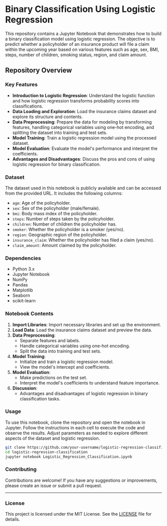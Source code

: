 # Binary Classification Using Logistic Regression

This repository contains a Jupyter Notebook that demonstrates how to build a binary classification model using logistic regression. The objective is to predict whether a policyholder of an insurance product will file a claim within the upcoming year based on various features such as age, sex, BMI, steps, number of children, smoking status, region, and claim amount.

## Repository Overview

### Key Features

- **Introduction to Logistic Regression**: Understand the logistic function and how logistic regression transforms probability scores into classifications.
- **Data Loading and Exploration**: Load the insurance claims dataset and explore its structure and contents.
- **Data Preprocessing**: Prepare the data for modeling by transforming features, handling categorical variables using one-hot encoding, and splitting the dataset into training and test sets.
- **Model Training**: Train a logistic regression model using the processed dataset.
- **Model Evaluation**: Evaluate the model's performance and interpret the coefficients.
- **Advantages and Disadvantages**: Discuss the pros and cons of using logistic regression for binary classification.

### Dataset

The dataset used in this notebook is publicly available and can be accessed from the provided URL. It includes the following columns:
- `age`: Age of the policyholder.
- `sex`: Sex of the policyholder (male/female).
- `bmi`: Body mass index of the policyholder.
- `steps`: Number of steps taken by the policyholder.
- `children`: Number of children the policyholder has.
- `smoker`: Whether the policyholder is a smoker (yes/no).
- `region`: Geographic region of the policyholder.
- `insurance_claim`: Whether the policyholder has filed a claim (yes/no).
- `claim_amount`: Amount claimed by the policyholder.

### Dependencies

- Python 3.x
- Jupyter Notebook
- NumPy
- Pandas
- Matplotlib
- Seaborn
- scikit-learn

### Notebook Contents

1. **Import Libraries**: Import necessary libraries and set up the environment.
2. **Load Data**: Load the insurance claims dataset and preview the data.
3. **Data Preprocessing**:
   - Separate features and labels.
   - Handle categorical variables using one-hot encoding.
   - Split the data into training and test sets.
4. **Model Training**:
   - Initialize and train a logistic regression model.
   - View the model's intercept and coefficients.
5. **Model Evaluation**:
   - Make predictions on the test set.
   - Interpret the model's coefficients to understand feature importance.
6. **Discussion**:
   - Advantages and disadvantages of logistic regression in binary classification tasks.

### Usage

To use this notebook, clone the repository and open the notebook in Jupyter. Follow the instructions in each cell to execute the code and observe the results. Adjust parameters as needed to explore different aspects of the dataset and logistic regression.

```bash
git clone https://github.com/your-username/logistic-regression-classification.git
cd logistic-regression-classification
jupyter notebook Logistic_Regression_Classification.ipynb
```

### Contributing

Contributions are welcome! If you have any suggestions or improvements, please create an issue or submit a pull request.
_______

### License

This project is licensed under the MIT License. See the [LICENSE](LICENSE) file for details.
